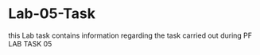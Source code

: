 # Lab-05-Task
this Lab task contains information regarding the task carried out during PF LAB TASK 05
